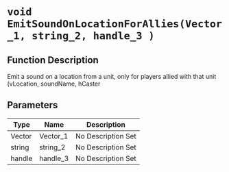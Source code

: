 # `void EmitSoundOnLocationForAllies(Vector_1, string_2, handle_3 )`
## Function Description
Emit a sound on a location from a unit, only for players allied with that unit (vLocation, soundName, hCaster
## Parameters
Type|Name|Description
--|--|--
Vector|Vector_1|No Description Set
string|string_2|No Description Set
handle|handle_3|No Description Set
